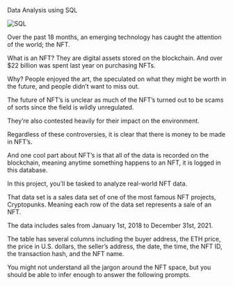 Data Analysis using SQL


![SQL](https://github.com/AravindanAS/Data-Analysis/assets/136828832/25cd2570-641a-4840-a58b-7862a5b60c4e)

Over the past 18 months, an emerging technology has caught the attention of the world; the NFT.

What is an NFT? They are digital assets stored on the blockchain. And over $22 billion was spent last year on purchasing NFTs.

Why? People enjoyed the art, the speculated on what they might be worth in the future, and people didn’t want to miss out. 

The future of NFT’s is unclear as much of the NFT’s turned out to be scams of sorts since the field is wildly unregulated.

They’re also contested heavily for their impact on the environment.

Regardless of these controversies, it is clear that there is money to be made in NFT’s. 

And one cool part about NFT’s is that all of the data is recorded on the blockchain, meaning anytime something happens to an NFT, it is logged in this database.

In this project, you’ll be tasked to analyze real-world NFT data. 

That data set is a sales data set of one of the most famous NFT projects, Cryptopunks. Meaning each row of the data set represents a sale of an NFT. 

The data includes sales from January 1st, 2018 to December 31st, 2021. 

The table has several columns including the buyer address, the ETH price, the price in U.S. dollars, the seller’s address, the date, the time, the NFT ID, the transaction hash, and the NFT name.

You might not understand all the jargon around the NFT space, but you should be able to infer enough to answer the following prompts.
